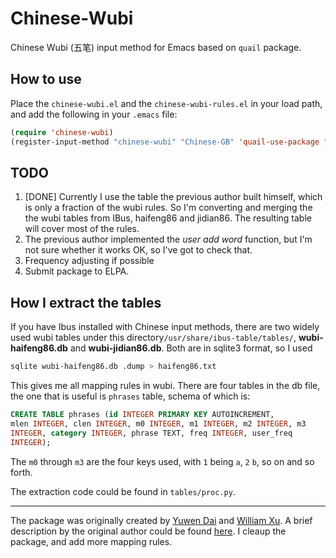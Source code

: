 Chinese-Wubi
============

Chinese Wubi (五笔) input method for Emacs based on `quail` package.

## How to use

Place the `chinese-wubi.el` and the `chinese-wubi-rules.el` in your
load path, and add the following in your `.emacs` file:

```lisp
(require 'chinese-wubi)
(register-input-method "chinese-wubi" "Chinese-GB" 'quail-use-package "wubi" "wubi")
```

## TODO

1. [DONE] Currently I use the table the previous author built himself,
   which is only a fraction of the wubi rules.  So I'm converting and
   merging the the wubi tables from IBus, haifeng86 and jidian86.  The
   resulting table will cover most of the rules.
2. The previous author implemented the *user add word* function, but
   I'm not sure whether it works OK, so I've got to check that.
3. Frequency adjusting if possible
4. Submit package to ELPA.

## How I extract the tables

If you have Ibus installed with Chinese input methods,
there are two widely used wubi tables under this
directory`/usr/share/ibus-table/tables/`, **wubi-haifeng86.db** and
**wubi-jidian86.db**.  Both are in sqlite3 format, so I used

```Bash
sqlite wubi-haifeng86.db .dump > haifeng86.txt
```

This gives me all mapping rules in wubi.  There are four tables in the
db file, the one that is useful is `phrases` table, schema of which
is:

```SQL
CREATE TABLE phrases (id INTEGER PRIMARY KEY AUTOINCREMENT,
mlen INTEGER, clen INTEGER, m0 INTEGER, m1 INTEGER, m2 INTEGER, m3
INTEGER, category INTEGER, phrase TEXT, freq INTEGER, user_freq
INTEGER);
```

The `m0` through `m3` are the four keys used, with `1` being `a`, `2`
`b`, so on and so forth.

The extraction code could be found in `tables/proc.py`.

---

The package was originally created by
[Yuwen Dai](mailto:daiyuwen@freeshell.org) and
[William Xu](mailto:william.xwl@gmail.com).  A brief description by
the original author could be found
[here](http://daiyuwen.freeshell.org/gb/wubi/wubi.html).  I cleaup the
package, and add more mapping rules.
